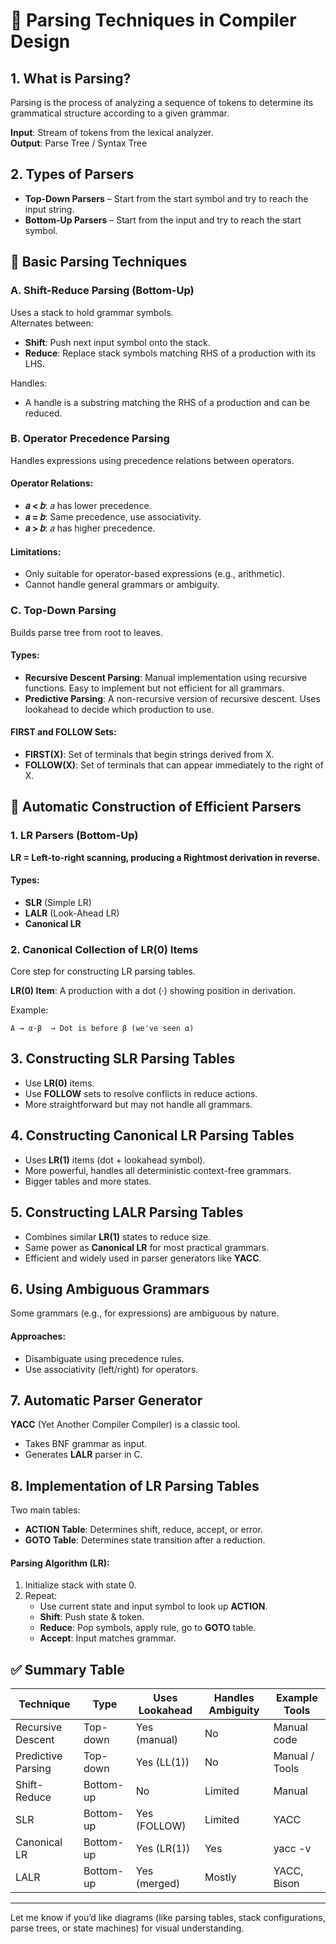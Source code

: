 # 📘 Parsing Techniques in Compiler Design

## 1. What is Parsing?
Parsing is the process of analyzing a sequence of tokens to determine its grammatical structure according to a given grammar.

**Input**: Stream of tokens from the lexical analyzer.  
**Output**: Parse Tree / Syntax Tree

## 2. Types of Parsers
- **Top-Down Parsers** – Start from the start symbol and try to reach the input string.
- **Bottom-Up Parsers** – Start from the input and try to reach the start symbol.

## 🧭 Basic Parsing Techniques

### A. Shift-Reduce Parsing (Bottom-Up)
Uses a stack to hold grammar symbols.  
Alternates between:
- **Shift**: Push next input symbol onto the stack.
- **Reduce**: Replace stack symbols matching RHS of a production with its LHS.

Handles:
- A handle is a substring matching the RHS of a production and can be reduced.

### B. Operator Precedence Parsing
Handles expressions using precedence relations between operators.

#### Operator Relations:
- **𝑎 < 𝑏**: 𝑎 has lower precedence.
- **𝑎 = 𝑏**: Same precedence, use associativity.
- **𝑎 > 𝑏**: 𝑎 has higher precedence.

#### Limitations:
- Only suitable for operator-based expressions (e.g., arithmetic).
- Cannot handle general grammars or ambiguity.

### C. Top-Down Parsing
Builds parse tree from root to leaves.

#### Types:
- **Recursive Descent Parsing**: Manual implementation using recursive functions. Easy to implement but not efficient for all grammars.
- **Predictive Parsing**: A non-recursive version of recursive descent. Uses lookahead to decide which production to use.

#### FIRST and FOLLOW Sets:
- **FIRST(X)**: Set of terminals that begin strings derived from X.
- **FOLLOW(X)**: Set of terminals that can appear immediately to the right of X.

## 🔧 Automatic Construction of Efficient Parsers

### 1. LR Parsers (Bottom-Up)
**LR = Left-to-right scanning, producing a Rightmost derivation in reverse.**

#### Types:
- **SLR** (Simple LR)
- **LALR** (Look-Ahead LR)
- **Canonical LR**

### 2. Canonical Collection of LR(0) Items
Core step for constructing LR parsing tables.

**LR(0) Item**: A production with a dot (·) showing position in derivation.

Example:

```vbnet
A → α·β  → Dot is before β (we've seen α)
```
## 3. Constructing SLR Parsing Tables
- Use **LR(0)** items.
- Use **FOLLOW** sets to resolve conflicts in reduce actions.
- More straightforward but may not handle all grammars.

## 4. Constructing Canonical LR Parsing Tables
- Uses **LR(1)** items (dot + lookahead symbol).
- More powerful, handles all deterministic context-free grammars.
- Bigger tables and more states.

## 5. Constructing LALR Parsing Tables
- Combines similar **LR(1)** states to reduce size.
- Same power as **Canonical LR** for most practical grammars.
- Efficient and widely used in parser generators like **YACC**.

## 6. Using Ambiguous Grammars
Some grammars (e.g., for expressions) are ambiguous by nature.

#### Approaches:
- Disambiguate using precedence rules.
- Use associativity (left/right) for operators.

## 7. Automatic Parser Generator
**YACC** (Yet Another Compiler Compiler) is a classic tool.

- Takes BNF grammar as input.
- Generates **LALR** parser in C.

## 8. Implementation of LR Parsing Tables
Two main tables:
- **ACTION Table**: Determines shift, reduce, accept, or error.
- **GOTO Table**: Determines state transition after a reduction.

#### Parsing Algorithm (LR):
1. Initialize stack with state 0.
2. Repeat:
   - Use current state and input symbol to look up **ACTION**.
   - **Shift**: Push state & token.
   - **Reduce**: Pop symbols, apply rule, go to **GOTO** table.
   - **Accept**: Input matches grammar.

## ✅ Summary Table

| Technique             | Type       | Uses Lookahead | Handles Ambiguity  | Example Tools           |
|-----------------------|------------|-----------------|---------------------|-------------------------|
| Recursive Descent     | Top-down  | Yes (manual)    | No                  | Manual code             |
| Predictive Parsing    | Top-down  | Yes (LL(1))     | No                  | Manual / Tools          |
| Shift-Reduce          | Bottom-up | No              | Limited             | Manual                  |
| SLR                   | Bottom-up | Yes (FOLLOW)    | Limited             | YACC                    |
| Canonical LR          | Bottom-up | Yes (LR(1))     | Yes                 | yacc -v                 |
| LALR                  | Bottom-up | Yes (merged)    | Mostly              | YACC, Bison             |

---

Let me know if you’d like diagrams (like parsing tables, stack configurations, parse trees, or state machines) for visual understanding.
